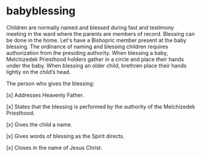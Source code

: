 # babyblessing

Children are normally named and blessed during fast and testimony meeting in the ward where the parents are members of record. Blessing can be done in the home. Let's have a Bishopric member present at the baby blessing. The ordinance of naming and blessing children requires authorization from the presiding authority.
When blessing a baby, Melchizedek Priesthood holders gather in a circle and place their hands under the baby. When blessing an older child, brethren place their hands lightly on the child’s head. 

The person who gives the blessing:

[x] Addresses Heavenly Father.

[x] States that the blessing is performed by the authority of the Melchizedek Priesthood.

[x] Gives the child a name.

[x] Gives words of blessing as the Spirit directs.

[x] Closes in the name of Jesus Christ.
